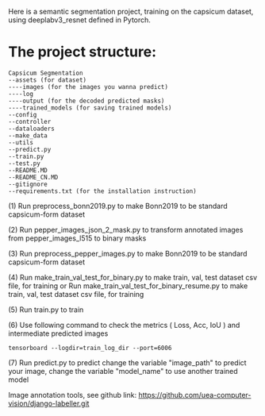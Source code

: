 Here is a semantic segmentation project, 
training on the capsicum dataset,
using deeplabv3_resnet defined in Pytorch.

# The project structure:

    Capsicum Segmentation
    --assets (for dataset)
    ----images (for the images you wanna predict)
    ----log
    ----output (for the decoded predicted masks)
    ----trained_models (for saving trained models)
    --config
    --controller
    --dataloaders
    --make_data 
    --utils
    --predict.py    
    --train.py
    --test.py
    --README.MD
    --README_CN.MD
    --gitignore
    --requirements.txt (for the installation instruction)

(1) Run preprocess_bonn2019.py to make Bonn2019 to be standard capsicum-form dataset

(2) Run pepper_images_json_2_mask.py to transform annotated images from pepper_images_l515 to binary masks

(3) Run preprocess_pepper_images.py to make Bonn2019 to be standard capsicum-form dataset

(4) Run make_train_val_test_for_binary.py to make train, val, test dataset csv file, for training
    or
    Run make_train_val_test_for_binary_resume.py to make train, val, test dataset csv file, for training

(5) Run train.py to train

(6) Use following command to check the metrics ( Loss, Acc, IoU ) and intermediate predicted images
    
    tensorboard --logdir=train_log_dir --port=6006

(7) Run predict.py to predict
    change the variable "image_path" to predict your image, 
    change the variable "model_name" to use another trained model


Image annotation tools, see github link:
https://github.com/uea-computer-vision/django-labeller.git
    